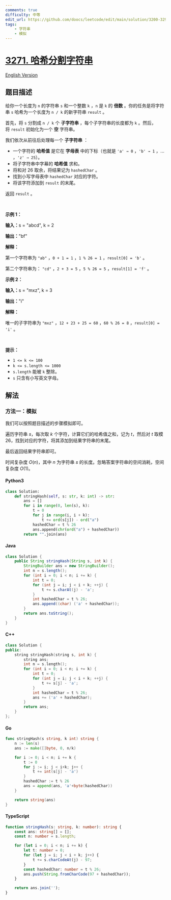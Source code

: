 ```yaml
---
comments: true
difficulty: 中等
edit_url: https://github.com/doocs/leetcode/edit/main/solution/3200-3299/3271.Hash%20Divided%20String/README.md
tags:
    - 字符串
    - 模拟
---
```


<!-- problem:start -->

# [3271. 哈希分割字符串](https://leetcode.cn/problems/hash-divided-string)

[English Version](/solution/3200-3299/3271.Hash%20Divided%20String/README_EN.md)

## 题目描述

<!-- description:start -->

<p>给你一个长度为 <code>n</code>&nbsp;的字符串 <code>s</code>&nbsp;和一个整数&nbsp;<code>k</code>&nbsp;，<code>n</code>&nbsp;是 <code>k</code>&nbsp;的 <strong>倍数</strong>&nbsp;。你的任务是将字符串 <code>s</code>&nbsp;哈希为一个长度为 <code>n / k</code>&nbsp;的新字符串&nbsp;<code>result</code>&nbsp;。</p>

<p>首先，将&nbsp;<code>s</code>&nbsp;分割成&nbsp;<code>n / k</code>&nbsp;个&nbsp;<strong><span data-keyword="substring-nonempty">子字符串</span></strong>&nbsp;，每个子字符串的长度都为&nbsp;<code>k</code>&nbsp;。然后，将&nbsp;<code>result</code>&nbsp;初始化为一个 <strong>空</strong>&nbsp;字符串。</p>

<p>我们依次从前往后处理每一个 <strong>子字符串</strong>&nbsp;：</p>

<ul>
	<li>一个字符的 <strong>哈希值</strong>&nbsp;是它在 <strong>字母表</strong>&nbsp;中的下标（也就是&nbsp;<code>'a' →<!-- notionvc: d3f8e4c2-23cd-41ad-a14b-101dfe4c5aba --> 0</code>&nbsp;，<code>'b' →<!-- notionvc: d3f8e4c2-23cd-41ad-a14b-101dfe4c5aba --> 1</code>&nbsp;，... ，<code>'z' →<!-- notionvc: d3f8e4c2-23cd-41ad-a14b-101dfe4c5aba --> 25</code>）。</li>
	<li>将子字符串中字幕的 <strong>哈希值</strong>&nbsp;求和。</li>
	<li>将和对 26 取余，将结果记为&nbsp;<code>hashedChar</code>&nbsp;。</li>
	<li>找到小写字母表中 <code>hashedChar</code>&nbsp;对应的字符。</li>
	<li>将该字符添加到&nbsp;<code>result</code>&nbsp;的末尾。</li>
</ul>

<p>返回&nbsp;<code>result</code>&nbsp;。</p>

<p>&nbsp;</p>

<p><strong class="example">示例 1：</strong></p>

<div class="example-block">
<p><span class="example-io"><b>输入：</b>s = "abcd", k = 2</span></p>

<p><span class="example-io"><b>输出：</b>"bf"</span></p>

<p><b>解释：</b></p>

<p>第一个字符串为&nbsp;<code>"ab"</code>&nbsp;，<code>0 + 1 = 1</code>&nbsp;，<code>1 % 26 = 1</code>&nbsp;，<code>result[0] = 'b'</code>&nbsp;。</p>

<p>第二个字符串为： <code>"cd"</code>&nbsp;，<code>2 + 3 = 5</code>&nbsp;，<code>5 % 26 = 5</code>&nbsp;，<code>result[1] = 'f'</code>&nbsp;。</p>
</div>

<p><strong class="example">示例 2：</strong></p>

<div class="example-block">
<p><span class="example-io"><b>输入：</b>s = "mxz", k = 3</span></p>

<p><span class="example-io"><b>输出：</b>"i"</span></p>

<p><b>解释：</b></p>

<p>唯一的子字符串为&nbsp;<code>"mxz"</code>&nbsp;，<code>12 + 23 + 25 = 60</code>&nbsp;，<code>60 % 26 = 8</code>&nbsp;，<code>result[0] = 'i'</code>&nbsp;。</p>
</div>

<p>&nbsp;</p>

<p><strong>提示：</strong></p>

<ul>
	<li><code>1 &lt;= k &lt;= 100</code></li>
	<li><code>k &lt;= s.length &lt;= 1000</code></li>
	<li><code>s.length</code>&nbsp;能被 <code>k</code>&nbsp;整除。</li>
	<li><code>s</code> 只含有小写英文字母。</li>
</ul>

<!-- description:end -->

## 解法

<!-- solution:start -->

### 方法一：模拟

我们可以按照题目描述的步骤模拟即可。

遍历字符串 $s$，每次取 $k$ 个字符，计算它们的哈希值之和，记为 $t$，然后对 $t$ 取模 $26$，找到对应的字符，将其添加到结果字符串的末尾。

最后返回结果字符串即可。

时间复杂度 $O(n)$，其中 $n$ 为字符串 $s$ 的长度。忽略答案字符串的空间消耗，空间复杂度 $O(1)$。

<!-- tabs:start -->

#### Python3

```python
class Solution:
    def stringHash(self, s: str, k: int) -> str:
        ans = []
        for i in range(0, len(s), k):
            t = 0
            for j in range(i, i + k):
                t += ord(s[j]) - ord("a")
            hashedChar = t % 26
            ans.append(chr(ord("a") + hashedChar))
        return "".join(ans)
```

#### Java

```java
class Solution {
    public String stringHash(String s, int k) {
        StringBuilder ans = new StringBuilder();
        int n = s.length();
        for (int i = 0; i < n; i += k) {
            int t = 0;
            for (int j = i; j < i + k; ++j) {
                t += s.charAt(j) - 'a';
            }
            int hashedChar = t % 26;
            ans.append((char) ('a' + hashedChar));
        }
        return ans.toString();
    }
}
```

#### C++

```cpp
class Solution {
public:
    string stringHash(string s, int k) {
        string ans;
        int n = s.length();
        for (int i = 0; i < n; i += k) {
            int t = 0;
            for (int j = i; j < i + k; ++j) {
                t += s[j] - 'a';
            }
            int hashedChar = t % 26;
            ans += ('a' + hashedChar);
        }
        return ans;
    }
};
```

#### Go

```go
func stringHash(s string, k int) string {
	n := len(s)
	ans := make([]byte, 0, n/k)

	for i := 0; i < n; i += k {
		t := 0
		for j := i; j < i+k; j++ {
			t += int(s[j] - 'a')
		}
		hashedChar := t % 26
		ans = append(ans, 'a'+byte(hashedChar))
	}

	return string(ans)
}
```

#### TypeScript

```ts
function stringHash(s: string, k: number): string {
    const ans: string[] = [];
    const n: number = s.length;

    for (let i = 0; i < n; i += k) {
        let t: number = 0;
        for (let j = i; j < i + k; j++) {
            t += s.charCodeAt(j) - 97;
        }
        const hashedChar: number = t % 26;
        ans.push(String.fromCharCode(97 + hashedChar));
    }

    return ans.join('');
}
```

<!-- tabs:end -->

<!-- solution:end -->

<!-- problem:end -->
